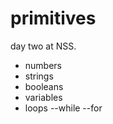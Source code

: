 primitives
==========
day two at NSS.  
- numbers
- strings
- booleans
- variables
- loops
   --while
   --for
  
  
